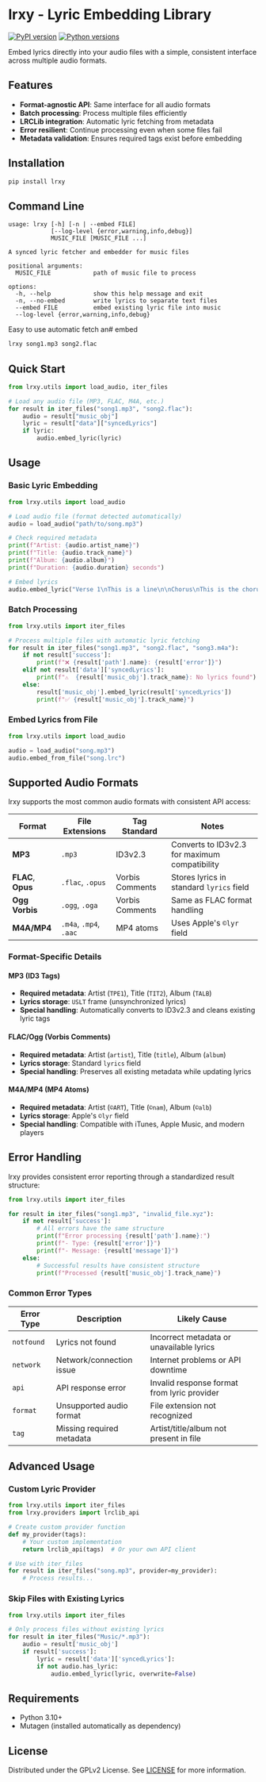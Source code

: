 # lrxy - Lyric Embedding Library

[![PyPI version](https://img.shields.io/pypi/v/lrxy.svg)](https://pypi.org/project/lrxy/)
[![Python versions](https://img.shields.io/pypi/pyversions/lrxy.svg)](https://pypi.org/project/lrxy/)

Embed lyrics directly into your audio files with a simple, consistent interface across multiple audio formats.

## Features

- **Format-agnostic API**: Same interface for all audio formats
- **Batch processing**: Process multiple files efficiently
- **LRCLib integration**: Automatic lyric fetching from metadata
- **Error resilient**: Continue processing even when some files fail
- **Metadata validation**: Ensures required tags exist before embedding

## Installation

```bash
pip install lrxy
```

## Command Line

```
usage: lrxy [-h] [-n | --embed FILE]
            [--log-level {error,warning,info,debug}]
            MUSIC_FILE [MUSIC_FILE ...]

A synced lyric fetcher and embedder for music files

positional arguments:
  MUSIC_FILE            path of music file to process

options:
  -h, --help            show this help message and exit
  -n, --no-embed        write lyrics to separate text files
  --embed FILE          embed existing lyric file into music
  --log-level {error,warning,info,debug}
```

Easy to use automatic fetch an# embed
```sh
lrxy song1.mp3 song2.flac
```

## Quick Start

```python
from lrxy.utils import load_audio, iter_files

# Load any audio file (MP3, FLAC, M4A, etc.)
for result in iter_files("song1.mp3", "song2.flac"):
    audio = result["music_obj"]
    lyric = result["data"]["syncedLyrics"]
    if lyric:
        audio.embed_lyric(lyric)
```

## Usage

### Basic Lyric Embedding

```python
from lrxy.utils import load_audio

# Load audio file (format detected automatically)
audio = load_audio("path/to/song.mp3")

# Check required metadata
print(f"Artist: {audio.artist_name}")
print(f"Title: {audio.track_name}")
print(f"Album: {audio.album}")
print(f"Duration: {audio.duration} seconds")

# Embed lyrics
audio.embed_lyric("Verse 1\nThis is a line\n\nChorus\nThis is the chorus")
```

### Batch Processing

```python
from lrxy.utils import iter_files

# Process multiple files with automatic lyric fetching
for result in iter_files("song1.mp3", "song2.flac", "song3.m4a"):
    if not result['success']:
        print(f"❌ {result['path'].name}: {result['error']}")
    elif not result['data']['syncedLyrics']:
        print(f"⚠️  {result['music_obj'].track_name}: No lyrics found")
    else:
        result['music_obj'].embed_lyric(result['syncedLyrics'])
        print(f"✅ {result['music_obj'].track_name}")
```

### Embed Lyrics from File

```python
from lrxy.utils import load_audio

audio = load_audio("song.mp3")
audio.embed_from_file("song.lrc")
```

## Supported Audio Formats

lrxy supports the most common audio formats with consistent API access:

| Format | File Extensions | Tag Standard | Notes |
|--------|-----------------|--------------|-------|
| **MP3** | `.mp3` | ID3v2.3 | Converts to ID3v2.3 for maximum compatibility |
| **FLAC**, **Opus** | `.flac`, `.opus` | Vorbis Comments | Stores lyrics in standard `lyrics` field |
| **Ogg Vorbis** | `.ogg`, `.oga` | Vorbis Comments | Same as FLAC format handling |
| **M4A/MP4** | `.m4a`, `.mp4`, `.aac` | MP4 atoms | Uses Apple's `©lyr` field |

### Format-Specific Details

#### MP3 (ID3 Tags)
- **Required metadata**: Artist (`TPE1`), Title (`TIT2`), Album (`TALB`)
- **Lyrics storage**: `USLT` frame (unsynchronized lyrics)
- **Special handling**: Automatically converts to ID3v2.3 and cleans existing lyric tags

#### FLAC/Ogg (Vorbis Comments)
- **Required metadata**: Artist (`artist`), Title (`title`), Album (`album`)
- **Lyrics storage**: Standard `lyrics` field
- **Special handling**: Preserves all existing metadata while updating lyrics

#### M4A/MP4 (MP4 Atoms)
- **Required metadata**: Artist (`©ART`), Title (`©nam`), Album (`©alb`)
- **Lyrics storage**: Apple's `©lyr` field
- **Special handling**: Compatible with iTunes, Apple Music, and modern players

## Error Handling

lrxy provides consistent error reporting through a standardized result structure:

```python
from lrxy.utils import iter_files

for result in iter_files("song1.mp3", "invalid_file.xyz"):
    if not result['success']:
        # All errors have the same structure
        print(f"Error processing {result['path'].name}:")
        print(f"- Type: {result['error']}")
        print(f"- Message: {result['message']}")
    else:
        # Successful results have consistent structure
        print(f"Processed {result['music_obj'].track_name}")
```

### Common Error Types

| Error Type | Description | Likely Cause |
|------------|-------------|--------------|
| `notfound` | Lyrics not found | Incorrect metadata or unavailable lyrics |
| `network` | Network/connection issue | Internet problems or API downtime |
| `api` | API response error | Invalid response format from lyric provider |
| `format` | Unsupported audio format | File extension not recognized |
| `tag` | Missing required metadata | Artist/title/album not present in file |

## Advanced Usage

### Custom Lyric Provider

```python
from lrxy.utils import iter_files
from lrxy.providers import lrclib_api

# Create custom provider function
def my_provider(tags):
    # Your custom implementation
    return lrclib_api(tags)  # Or your own API client

# Use with iter_files
for result in iter_files("song.mp3", provider=my_provider):
    # Process results...
```

### Skip Files with Existing Lyrics

```python
from lrxy.utils import iter_files

# Only process files without existing lyrics
for result in iter_files("Music/*.mp3"):
    audio = result['music_obj']
    if result['success']:
        lyric = result['data']['syncedLyrics']:
        if not audio.has_lyric:
            audio.embed_lyric(lyric, overwrite=False)
```

## Requirements

- Python 3.10+
- Mutagen (installed automatically as dependency)

## License

Distributed under the GPLv2 License. See [LICENSE](LICENSE.md) for more information.
